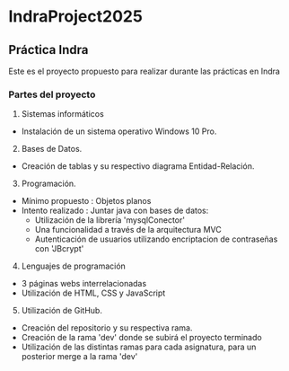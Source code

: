 # IndraProject2025
## Práctica Indra
Este es el proyecto propuesto para realizar durante las prácticas en Indra

### Partes del proyecto 
1. Sistemas informáticos
  - Instalación de un sistema operativo Windows 10 Pro.
2. Bases de Datos.
  - Creación de tablas y su respectivo diagrama Entidad-Relación.
3. Programación.
  - Mínimo propuesto : Objetos planos
  - Intento realizado : Juntar java con bases de datos:
    - Utilización de la librería 'mysqlConector'
    - Una funcionalidad a través de la arquitectura MVC
    - Autenticación de usuarios utilizando encriptacion de contraseñas con 'JBcrypt'
4. Lenguajes de programación
  - 3 páginas webs interrelacionadas
  - Utilización de HTML, CSS y JavaScript
5. Utilización de GitHub.
  - Creación del repositorio y su respectiva rama.
  - Creación de la rama 'dev' donde se subirá el proyecto terminado
  - Utilización de las distintas ramas para cada asignatura, para un posterior merge a la rama 'dev'
